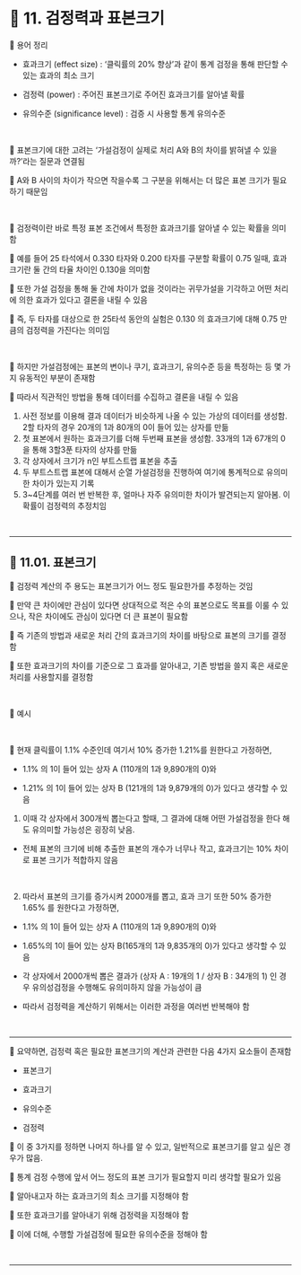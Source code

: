 # 🎰 11. 검정력과 표본크기  

🎲 용어 정리  

- 효과크기 (effect size) : ‘클릭률의 20% 향상’과 같이 통계 검정을 통해 판단할 수 있는 효과의 최소 크기  
   
- 검정력 (power) : 주어진 표본크기로 주어진 효과크기를 알아낼 확률  
   
- 유의수준 (significance level) : 검증 시 사용할 통계 유의수준  
 
<br>  

🎲 표본크기에 대한 고려는 ‘가설검정이 실제로 처리 A와 B의 차이를 밝혀낼 수 있을까?’라는 질문과 연결됨  

🎲 A와 B 사이의 차이가 작으면 작을수록 그 구분을 위해서는 더 많은 표본 크기가 필요하기 때문임  

<br>  

🎲 검정력이란 바로 특정 표본 조건에서 특정한 효과크기를 알아낼 수 있는 확률을 의미함  

🎲 예를 들어 25 타석에서 0.330 타자와 0.200 타자를 구분할 확률이 0.75 일때, 효과크기란 둘 간의 타율 차이인 0.130을 의미함  

🎲 또한 가설 검정을 통해 둘 간에 차이가 없을 것이라는 귀무가설을 기각하고 어떤 처리에 의한 효과가 있다고 결론을 내릴 수 있음  

🎲 즉, 두 타자를 대상으로 한 25타석 동안의 실험은 0.130 의 효과크기에 대해 0.75 만큼의 검정력을 가진다는 의미임  

<br>  

🎲 하지만 가설검정에는 표본의 변이나 쿠기, 효과크기, 유의수준 등을 특정하는 등 몇 가지 유동적인 부분이 존재함  

🎲 따라서 직관적인 방법을 통해 데이터를 수집하고 결론을 내릴 수 있음  

1. 사전 정보를 이용해 결과 데이터가 비슷하게 나올 수 있는 가상의 데이터를 생성함. 2할 타자의 경우 20개의 1과 80개의 0이 들어 있는 상자를 만듦  
2. 첫 표본에서 원하는 효과크기를 더해 두번째 표본을 생성함. 33개의 1과 67개의 0을 통해 3할3푼 타자의 상자를 만듦  
3. 각 상자에서 크기가 n인 부트스트랩 표본을 추출  
4. 두 부트스트랩 표본에 대해서 순열 가설검정을 진행하여 여기에 통계적으로 유의미한 차이가 있는지 기록  
5. 3~4단계를 여러 번 반복한 후, 얼마나 자주 유의미한 차이가 발견되는지 알아봄. 이 확률이 검정력의 추정치임  
   
<br>  

***  

## 🎰 11.01. 표본크기  

🎲 검정력 계산의 주 용도는 표본크기가 어느 정도 필요한가를 추정하는 것임  

🎲 만약 큰 차이에만 관심이 있다면 상대적으로 적은 수의 표본으로도 목표를 이룰 수 있으나, 작은 차이에도 관심이 있다면 더 큰 표본이 필요함  

🎲 즉 기존의 방법과 새로운 처리 간의 효과크기의 차이를 바탕으로 표본의 크기를 결정함  

🎲 또한 효과크기의 차이를 기준으로 그 효과를 알아내고, 기존 방법을 쓸지 혹은 새로운 처리를 사용할지를 결정함  

<br>  

🎲 예시  

<br>  


📌 현재 클릭률이 1.1% 수준인데 여기서 10% 증가한 1.21%를 원한다고 가정하면,  

- 1.1% 의 1이 들어 있는 상자 A (110개의 1과 9,890개의 0)와  
   
- 1.21% 의 1이 들어 있는 상자 B (121개의 1과 9,879개의 0)가 있다고 생각할 수 있음  
   
1. 이때 각 상자에서 300개씩 뽑는다고 할때, 그 결과에 대해 어떤 가설검정을 한다 해도 유의미할 가능성은 굉장히 낮음.  

- 전체 표본의 크기에 비해 추출한 표본의 개수가 너무나 작고, 효과크기는 10% 차이로 표본 크기가 적합하지 않음  
   
<br>  

2. 따라서 표본의 크기를 증가시켜 2000개를 뽑고, 효과 크기 또한 50% 증가한 1.65% 를 원한다고 가정하면,   
   
- 1.1% 의 1이 들어 있는 상자 A (110개의 1과 9,890개의 0)와  
   
- 1.65%의 1이 들어 있는 상자 B(165개의 1과 9,835개의 0)가 있다고 생각할 수 있음  
   
- 각 상자에서 2000개씩 뽑은 결과가 (상자 A : 19개의 1 / 상자 B : 34개의 1) 인 경우 유의성검정을 수행해도 유의미하지 않을 가능성이 큼  
  
- 따라서 검정력을 계산하기 위해서는 이러한 과정을 여러번 반복해야 함  
   
<br>  

***  

🎲 요약하면, 검정력 혹은 필요한 표본크기의 계산과 관련한 다음 4가지 요소들이 존재함  

- 표본크기  
   
- 효과크기  
   
- 유의수준  
   
- 검정력  
 
🎲 이 중 3가지를 정하면 나머지 하나를 알 수 있고, 일반적으로 표본크기를 알고 싶은 경우가 많음.  

🎲 통계 검정 수행에 앞서 어느 정도의 표본 크기가 필요할지 미리 생각할 필요가 있음  

🎲 알아내고자 하는 효과크기의 최소 크기를 지정해야 함  

🎲 또한 효과크기를 알아내기 위해 검정력을 지정해야 함  

🎲 이에 더해, 수행할 가설검정에 필요한 유의수준을 정해야 함  

<br>  

***  
